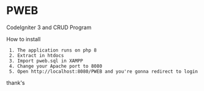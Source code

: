 # PWEB
CodeIgniter 3 and CRUD Program

How to install

     1. The application runs on php 8
     2. Extract in htdocs
     3. Import pweb.sql in XAMPP
     4. Change your Apache port to 8080
     5. Open http://localhost:8080/PWEB and you're gonna redirect to login

thank's
